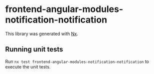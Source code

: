 # frontend-angular-modules-notification-notification

This library was generated with [Nx](https://nx.dev).

## Running unit tests

Run `nx test frontend-angular-modules-notification-notification` to execute the unit tests.
